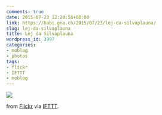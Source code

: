 ```yaml
---
comments: true
date: 2015-07-23 12:20:56+00:00
link: https://habi.gna.ch/2015/07/23/lej-da-silvaplauna/
slug: lej-da-silvaplauna
title: Lej da Silvaplauna
wordpress_id: 3997
categories:
- moblog
- photos
tags:
- flickr
- IFTTT
- moblog
---
```


![](http://ift.tt/1OzwE3s)  

  

from [Flickr](http://flic.kr/p/vrek1F) via [IFTTT](http://ift.tt/1c4nCfM).
